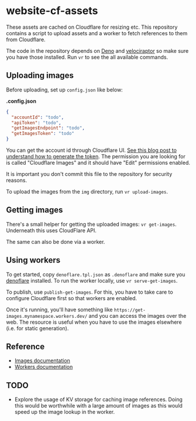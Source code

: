 # website-cf-assets

These assets are cached on Cloudflare for resizing etc. This repository contains a script to upload assets and a worker to fetch references to them from Cloudflare.

The code in the repository depends on [Deno](https://deno.land/) and [velociraptor](https://velociraptor.run/) so make sure you have those installed. Run `vr` to see the all available commands.

## Uploading images

Before uploading, set up `config.json` like below:

**.config.json**

```json
{
  "accountId": "todo",
  "apiToken": "todo",
  "getImagesEndpoint": "todo",
  "getImagesToken": "todo"
}
```

You can get the account id through Cloudflare UI. [See this blog post to understand how to generate the token](https://www.better.dev/cloudflare-images). The permission you are looking for is called "Cloudflare Images" and it should have "Edit" permissions enabled.

It is important you don't commit this file to the repository for security reasons.

To upload the images from the `img` directory, run `vr upload-images`.

## Getting images

There's a small helper for getting the uploaded images: `vr get-images`. Underneath this uses CloudFlare API.

The same can also be done via a worker.

## Using workers

To get started, copy `denoflare.tpl.json` as `.denoflare` and make sure you [denoflare](https://denoflare.dev/) installed. To run the worker locally, use `vr serve-get-images`.

To publish, use `publish-get-images`. For this, you have to take care to configure Cloudflare first so that workers are enabled.

Once it's running, you'll have something like `https://get-images.mynamespace.workers.dev/` and you can access the images over the web. The resource is useful when you have to use the images elsewhere (i.e. for static generation).

## Reference

* [Images documentation](https://developers.cloudflare.com/images/)
* [Workers documentation](https://developers.cloudflare.com/workers/)

## TODO

* Explore the usage of KV storage for caching image references. Doing this would be worthwhile with a large amount of images as this would speed up the image lookup in the worker.
